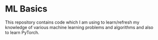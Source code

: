 # ML Basics
This repository contains code which I am using to learn/refresh my knowledge
of various machine learning problems and algorithms and also to learn PyTorch.
